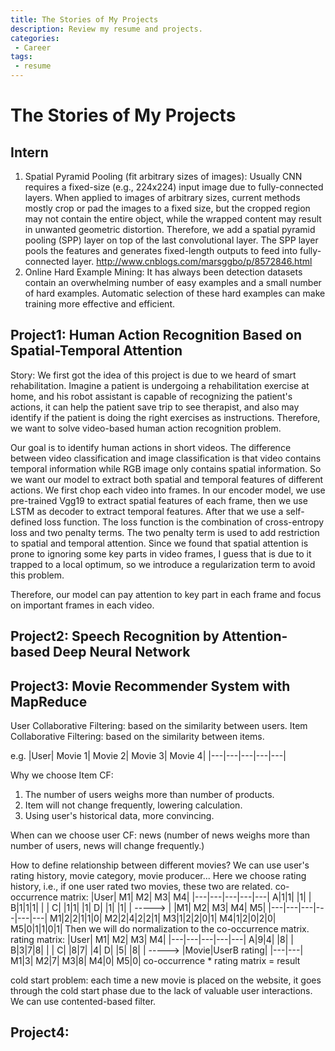 ```yaml
---
title: The Stories of My Projects
description: Review my resume and projects.
categories:
 - Career
tags:
 - resume
---
```

# The Stories of My Projects
## Intern
1. Spatial Pyramid Pooling (fit arbitrary sizes of images): Usually CNN requires a fixed-size (e.g., 224x224) input image due to fully-connected layers. When applied to images of arbitrary sizes, current methods mostly crop or pad the images to a fixed size, but the cropped region may not contain the entire object, while the wrapped content may result in unwanted geometric distortion. Therefore, we add a spatial pyramid pooling (SPP) layer on top of the last convolutional layer. The SPP layer pools the features and generates fixed-length outputs to feed into fully-connected layer.
http://www.cnblogs.com/marsggbo/p/8572846.html
2. Online Hard Example Mining: It has always been detection datasets contain an overwhelming number of easy examples and a small number of hard examples. Automatic selection of these hard examples can make training more effective and efficient.

## Project1: Human Action Recognition Based on Spatial-Temporal Attention
Story: We first got the idea of this project is due to we heard of smart rehabilitation. Imagine a patient is undergoing a rehabilitation exercise at home, and his robot assistant is capable of recognizing the patient's actions, it can help the patient save trip to see therapist, and also may identify if the patient is doing the right exercises as instructions. Therefore, we want to solve video-based human action recognition problem. 

Our goal is to identify human actions in short videos. The difference between video classification and image classification is that video contains temporal information while RGB image only contains spatial information. So we want our model to extract both spatial and temporal features of different actions. We first chop each video into frames. In our encoder model, we use pre-trained Vgg19 to extract spatial features of each frame, then we use LSTM as decoder to extract temporal features. After that we use a self-defined loss function. The loss function is the combination of cross-entropy loss and two penalty terms. The two penalty term is used to add restriction to spatial and temporal attention. Since we found that spatial attention is prone to ignoring some key parts in video frames, I guess that is due to it trapped to a local optimum, so we introduce a regularization term to avoid this problem.

Therefore, our model can pay attention to key part in each frame and focus on important frames in each video.

## Project2: Speech Recognition by Attention-based Deep Neural Network

## Project3: Movie Recommender System with MapReduce
User Collaborative Filtering: based on the similarity between users.
Item Collaborative Filtering: based on the similarity between items.

e.g.
|User| Movie 1| Movie 2| Movie 3| Movie 4|
|---|---|---|---|---|

Why we choose Item CF:
1. The number of users weighs more than number of products.
2. Item will not change frequently, lowering calculation.
3. Using user's historical data, more convincing.

When can we choose user CF: news (number of news weighs more than number of users, news will change frequently.)

How to define relationship between different movies? We can use user's rating history, movie category, movie producer...
Here we choose rating history, i.e., if one user rated two movies, these two are related.
co-occurrence matrix:
|User| M1| M2| M3| M4|
|---|---|---|---|---|
A|1|1| |1| |
B|1|1|1| | |
C| |1|1| |1|
D| |1| |1| |
----->
| |M1| M2| M3| M4| M5|
|---|---|---|---|---|---|
M1|2|2|1|1|0|
M2|2|4|2|2|1|
M3|1|2|2|0|1|
M4|1|2|0|2|0| 
M5|0|1|1|0|1| 
Then we will do normalization to the co-occurrence matrix.
rating matrix:
|User| M1| M2| M3| M4|
|---|---|---|---|---|
A|9|4| |8| |
B|3|7|8| | |
C| |8|7| |4|
D| |5| |8| |
----->
|Movie|UserB rating|
|---|---|
M1|3|
M2|7|
M3|8|
M4|0|
M5|0|
co-occurrence * rating matrix = result

cold start problem: each time a new movie is placed on the website, it goes through the cold start phase due to the lack of valuable user interactions.
We can use contented-based filter.
## Project4: 
